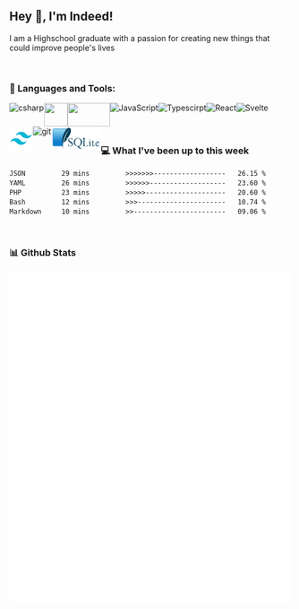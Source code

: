 ## Hey 👋, I'm Indeed!

I am a Highschool graduate with a passion for creating new things that could improve people's lives

<br/>

### 🔨 Languages and Tools:
<a href="https://dotnet.microsoft.com/en-us/languages/csharp" target="_blank"> 
  <img src="https://raw.githubusercontent.com/Indeedornot/README_icons/4d06112f039d3d302017842f696129642a58f6a5/language_and_tools/square/c%23/c%23.svg" align="left" alt="csharp" height='42px'/> 
</a>
<a href="https://learn.microsoft.com/en-us/aspnet/core/?view=aspnetcore-7.0" target="_blank">
  <image src="https://raw.githubusercontent.com/Indeedornot/README_icons/2cc2c6a6d95f2142441267c6f44467ed1c9224cf/language_and_tools/square/asp.net-core/asp.net-core.svg" width="42px" height="42px" align="left" />
</a>
<a href="https://dotnet.microsoft.com/en-us/apps/aspnet/web-apps/blazor" target="_blank"> 
  <image src="https://raw.githubusercontent.com/Indeedornot/README_icons/2cc2c6a6d95f2142441267c6f44467ed1c9224cf/language_and_tools/square/blazor/blazor.svg" width="76px" height="42px" align="left" />
</a>
<a href="https://developer.mozilla.org/en-US/docs/Web/JavaScript" target="_blank"> 
  <img align="left" alt="JavaScript" height ="42px"  src="https://raw.githubusercontent.com/Indeedornot/README_icons/4d06112f039d3d302017842f696129642a58f6a5/language_and_tools/square/javascript/javascript.svg"> 
</a>
<a href="https://www.typescriptlang.org/" target="_blank">
  <img align="left" alt="Typescirpt" height ="42px" src="https://raw.githubusercontent.com/Indeedornot/README_icons/4d06112f039d3d302017842f696129642a58f6a5/language_and_tools/square/typescript/typescript.svg">
</a>
<a hef="https://reactjs.org/" target="_blank">
  <img src="https://raw.githubusercontent.com/Indeedornot/README_icons/3454466b1b34e42f17c5104d222219c9485129b7/language_and_tools/square/react/react.svg" align="left" alt="React" height="42px"/>
</a>
<a href="https://svelte.dev/" target="_blank">
  <img align="left" alt="Svelte" height="42px" src="https://raw.githubusercontent.com/Indeedornot/README_icons/4d06112f039d3d302017842f696129642a58f6a5/language_and_tools/square/svelte/svelte.svg">
</a>
<a href="https://tailwindcss.com/" target="_blank">
  <img align="left" alt="Tailwindcss" height="42px" src="https://raw.githubusercontent.com/Indeedornot/README_icons/3454466b1b34e42f17c5104d222219c9485129b7/language_and_tools/square/tailwindcss/tailwindcss.svg"/>
</a>
<a href="https://git-scm.com/" target="_blank"> 
  <img src="https://raw.githubusercontent.com/Indeedornot/README_icons/4d06112f039d3d302017842f696129642a58f6a5/language_and_tools/square/git-scm/git-scm.svg" align="left" alt="git" height='42px'/> 
</a>
<a hef="https://www.sqlite.org/index.html" target="_blank">
  <img src="https://raw.githubusercontent.com/Indeedornot/README_icons/3454466b1b34e42f17c5104d222219c9485129b7/language_and_tools/square/sqlite/sqlite.svg" align="left" alt="Sqlite" height="42px"/>
</a>

<br/>
<br/>
<br/>

### 💻 What I've been up to this week
<!--START_SECTION:waka-->

```txt
JSON         29 mins         >>>>>>>------------------   26.15 %
YAML         26 mins         >>>>>>-------------------   23.60 %
PHP          23 mins         >>>>>--------------------   20.60 %
Bash         12 mins         >>>----------------------   10.74 %
Markdown     10 mins         >>-----------------------   09.06 %
```

<!--END_SECTION:waka-->

<br/>

### 📊 Github Stats
<a href='https://github.com/indeedornot/github-stats-transparent'>
  
![Stats Overview](https://raw.githubusercontent.com/indeedornot/github-stats-transparent/output/generated/overview.svg)
![Most Used Languages](https://raw.githubusercontent.com/indeedornot/github-stats-transparent/output/generated/languages.svg)

</a>

